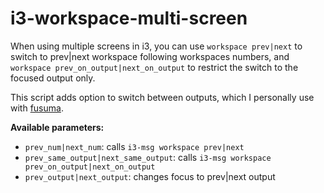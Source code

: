 # i3-workspace-multi-screen

When using multiple screens in i3, you can use `workspace prev|next` to switch to prev|next workspace following workspaces numbers, and `workspace prev_on_output|next_on_output` to restrict the switch to the focused output only.

This script adds option to switch between outputs, which I personally use with [fusuma](https://github.com/iberianpig/fusuma).

**Available parameters:**

* `prev_num|next_num`: calls `i3-msg workspace prev|next`
* `prev_same_output|next_same_output`: calls `i3-msg workspace prev_on_output|next_on_output`
* `prev_output|next_output`: changes focus to prev|next output
